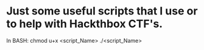 # Just some useful scripts that I use or to help with Hackthbox CTF's. 
 In BASH:
 chmod u+x <script_Name>
 ./<script_Name>
